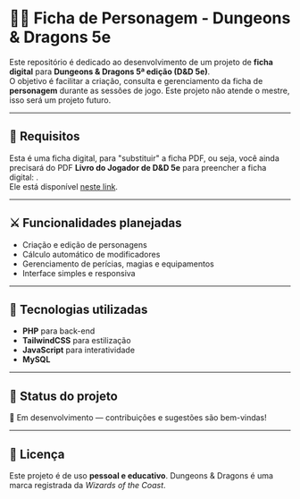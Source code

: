 # 🧙‍♂️ Ficha de Personagem - Dungeons & Dragons 5e

Este repositório é dedicado ao desenvolvimento de um projeto de **ficha digital** para **Dungeons & Dragons 5ª edição (D&D 5e)**.  
O objetivo é facilitar a criação, consulta e gerenciamento da ficha de **personagem** durante as sessões de jogo.
Este projeto não atende o mestre, isso será um projeto futuro.

---

## 📖 Requisitos
Esta é uma ficha digital, para "substituir" a ficha PDF, ou seja, você ainda precisará do PDF **Livro do Jogador de D&D 5e** para preencher a ficha digital:  .  
Ele está disponível [neste link](https://bibliotecaelfica.org/download/dd-5e-livro-do-jogador-fundo-brancocpf0vwogzqwz8gzdeddjkwpk/).

---

## ⚔️ Funcionalidades planejadas
- Criação e edição de personagens
- Cálculo automático de modificadores
- Gerenciamento de perícias, magias e equipamentos
- Interface simples e responsiva

---

## 🚀 Tecnologias utilizadas
- **PHP** para back-end  
- **TailwindCSS** para estilização  
- **JavaScript** para interatividade  
- **MySQL**

---

## 📌 Status do projeto
📍 Em desenvolvimento — contribuições e sugestões são bem-vindas!

---

## 📜 Licença
Este projeto é de uso **pessoal e educativo**. Dungeons & Dragons é uma marca registrada da *Wizards of the Coast*.
